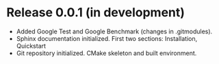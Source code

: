 Release 0.0.1 (in development)
================================================================================

* Added Google Test and Google Benchmark (changes in .gitmodules).
* Sphinx documentation initialized. First two sections: Installation, Quickstart
* Git repository initialized. CMake skeleton and built environment.
